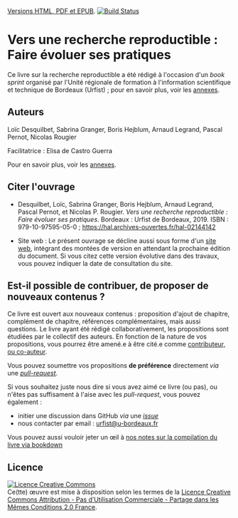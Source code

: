[Versions HTML, PDF et
EPUB](https://rr-france.github.io/bookrr/). [![Build
Status](https://travis-ci.org/rr-france/bookrr.svg?branch=master)](https://travis-ci.org/rr-france/bookrr)

# Vers une recherche reproductible : Faire évoluer ses pratiques
Ce livre sur la recherche reproductible a été rédigé à l'occasion d'un *book sprint* organisé par l'Unité régionale de formation à l'information scientifique et technique de Bordeaux (Urfist) ; pour en savoir plus, voir les [annexes](src/19_annexes.md).

## Auteurs
Loïc Desquilbet, Sabrina Granger, Boris Hejblum, Arnaud Legrand, Pascal Pernot, Nicolas Rougier

Facilitatrice : Elisa de Castro Guerra

Pour en savoir plus, voir les [annexes](src/21_auteurs.md).

## Citer l'ouvrage

* Desquilbet, Loïc, Sabrina Granger, Boris Hejblum, Arnaud Legrand, Pascal Pernot, et Nicolas P. Rougier. *Vers une recherche reproductible : Faire évoluer ses pratiques*. Bordeaux : Urfist de Bordeaux, 2019. ISBN : 979-10-97595-05-0 ; https://hal.archives-ouvertes.fr/hal-02144142

* Site web : Le présent ouvrage se décline aussi sous forme d'un [site web](https://rr-france.github.io/bookrr/), intégrant des montées de version en attendant la prochaine édition du document. Si vous citez cette version évolutive dans des travaux, vous pouvez indiquer la date de consultation du site. 

## Est-il possible de contribuer, de proposer de nouveaux contenus ? 
Ce livre est ouvert aux nouveaux contenus : proposition d'ajout de chapitre, complément de chapitre, références complémentaires, mais aussi questions.
Le livre ayant été rédigé collaborativement, les propositions sont étudiées par le collectif des auteurs. 
En fonction de la nature de vos propositions, vous pourrez être amené.e à être cité.e comme [contributeur, ou co-auteur](https://publicationethics.org/authorship). 

Vous pouvez soumettre vos propositions **de préférence** directement *via* une [*pull-request*](https://github.com/rr-france/bookrr/pulls).
 
 Si vous souhaitez juste nous dire si vous avez aimé ce livre (ou pas), ou n'êtes pas suffisament à l'aise avec les *pull-request*, vous pouvez également :
  - initier une discussion dans GitHub *via* une [*issue*](https://github.com/rr-france/bookrr/issues/)
  - nous contacter par email : [urfist@u-bordeaux.fr](mailto:urfist@u-bordeaux.fr)

Vous pouvez aussi vouloir jeter un œil à [nos notes sur la compilation
du livre via bookdown](INSTALL.md)

## Licence
<a rel="license" href="http://creativecommons.org/licenses/by-nc-sa/2.0/fr/"><img alt="Licence Creative Commons" style="border-width:0" src="https://i.creativecommons.org/l/by-nc-sa/2.0/fr/88x31.png" /></a><br />Ce(tte) œuvre est mise à disposition selon les termes de la <a rel="license" href="http://creativecommons.org/licenses/by-nc-sa/2.0/fr/">Licence Creative Commons Attribution - Pas d’Utilisation Commerciale - Partage dans les Mêmes Conditions 2.0 France</a>.

